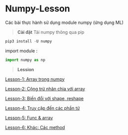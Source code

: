# Numpy-Lesson

Các bài thực hành sử dụng module numpy (ứng dụng ML)

> **Cài đặt**
Tải numpy thông qua pip

```python
pip3 install -U numpy
```

import module :

```python
import numpy as np
```

> **Lession**  

[Lesson-1: Array trong numpy](./lesson-1.ipynb)

[Lesson-2: Cộng trừ nhân chia với array](./lesson-2.ipynb)

[Lesson-3: Biến đổi với shape, reshape](./lesson-3.ipynb)

[Lesson-4: Truy cập đến các phần tử](./lesson-4.ipynb)

[Lesson-5: Func & array](./lesson-5.ipynb)

[Lesson-6: Khác: Các method](./lesson-6.ipynb)
